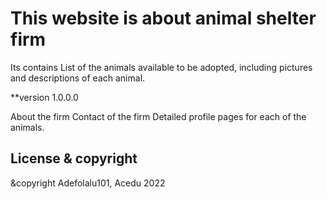 # This website is about animal shelter firm

 Its contains List of the animals available to be adopted, including pictures and descriptions of each animal. 

 **version 1.0.0.0


About the firm
Contact of the firm
Detailed profile pages for each of the animals.


## License & copyright
&copyright Adefolalu101, Acedu 2022